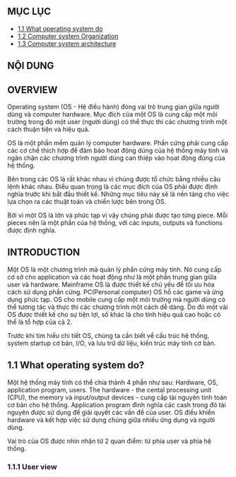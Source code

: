 ## MỤC LỤC

- [1.1 What operating system do](#11)
- [1.2 Computer system Organization](#12)
- [1.3 Computer system architecture](#13)

## NỘI DUNG

## OVERVIEW

Operating system (OS - Hệ điều hành) đóng vai trò trung gian giữa người dùng và computer hardware. Mục đích của một OS là cung cấp một môi trường trong đó một user (người dùng) có thể thực thi các chương trình một cách thuận tiện và hiệu quả.

OS là một phần mềm quản lý computer hardware. Phần cứng phải cung cấp các cơ chế thích hợp để đảm bảo hoạt động dúng của hệ thống máy tinh và ngăn chặn các chương trình người dùng can thiệp vào họat động đúng của hệ thống.

Bên trong các OS là rất khác nhau vì chúng được tổ chức bằng nhiều câu lệnh khác nhau. Điều quan trọng là các mục đích của OS phải được định nghĩa trước khi bắt đầu thiết kế. Những mục tiêu này sẽ là nền tảng cho việc lựa chọn ra các thuật toán và chiến lược bên trong OS.

Bởi vì một OS là lớn và phức tạp vì vậy chúng phải được tạo từng piece. Mỗi pieces nên là một phần của hệ thống, với các inputs, outputs và functions được định nghĩa.

## INTRODUCTION

Một OS là một chương trình mà quản lý phần cứng máy tính. Nó cung cấp cơ sở cho application và các hoạt động như là một phần trung gian giữa user và hardware. Mainframe OS là được thiết kế chủ yếu để tối ưu hóa cách sử dụng phần cứng. PC(Personal computer) OS hỗ các game và ứng dụng phức tạp. OS cho mobile cung cấp một môi trường mà người dùng có thể tương tác và thực thi các chương trình một cách dễ dàng. Do đó một vài OS được thiết kế cho sự tiện lợi, số khác là cho tính hiệu quả cao hoặc có thể là tổ hợp của cả 2.

Trước khi tìm hiểu chi tiết OS, chúng ta cần biết về cấu trúc hệ thống, system startup cơ bản, I/O, và lưu trữ dữ liệu, kiến trúc máy tính cơ bản.

## 1.1 What operating system do?

Một hệ thống máy tính có thể chia thành 4 phần như sau: Hardware, OS, application program, users. The hardware - the cental processing unit (CPU), the memory và input/output devices - cung cấp tài nguyên tính toán cơ bản cho hệ thống. Application program đinh nghĩa các cash trong đó tài nguyên được sử dụng để giải quyết các vấn đề của user. OS điều khiển hardware và kết hợp việc sử dụng chúng giữa nhiều ứng dụng và người dùng.

Vai trò của OS được nhìn nhận tử 2 quan điểm: từ phía user và phía hệ thống.

### 1.1.1 User view

